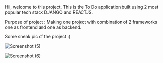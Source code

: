 Hii, welcome to this project. This is the To Do application built using 2 most popular tech stack DJANGO and REACTJS.

Purpose of project : Making one project with combination of 2 frameworks one as frontend and one as backend.

Some sneak pic of the project :) 

![Screenshot (5)](https://github.com/rohitkapade/To_Do_App/assets/101393249/3b0d08d5-3bb1-4003-b88e-ba88bf4b432c)

![Screenshot (6)](https://github.com/rohitkapade/To_Do_App/assets/101393249/6c99b13b-cffa-437e-b4c3-c6c695cb3f73)
